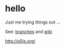hello
=====

Just me trying things out ...

See: [branches](https://github.com/anglee/hello/branches) and [wiki](https://github.com/anglee/hello/wiki/_pages)

http://p5js.org/
